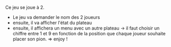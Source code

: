 Ce jeu se joue à 2.
- Le jeu va demander le nom des 2 joueurs
- ensuite, il va afficher l'état du plateau
- ensuite, il affichera un menu avec un autre plateau
    -> il faut choisir un chiffre entre 1 et 9 en fonction de la position que chaque joueur souhaite placer son pion.
=> enjoy !
